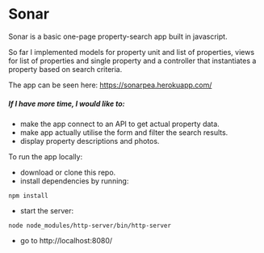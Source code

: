 # Sonar

Sonar is a basic one-page property-search app built in javascript.

So far I implemented models for property unit and list of properties, views for list of properties and single property and a controller that instantiates a property based on search criteria.  

The app can be seen here: https://sonarpea.herokuapp.com/   

##### If I have more time, I would like to:
- make the app connect to an API to get actual property data.  
- make app actually utilise the form and filter the search results.  
- display property descriptions and photos.  

To run the app locally:
- download or clone this repo.  
- install dependencies by running:
```
npm install
```
- start the server:
```
node node_modules/http-server/bin/http-server
```
- go to http://localhost:8080/   
